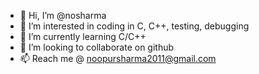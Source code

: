 - 👋 Hi, I’m @nosharma
- 👀 I’m interested in coding in C, C++, testing, debugging
- 🌱 I’m currently learning C/C++
- 💞️ I’m looking to collaborate on github
- 📫 Reach me @ noopursharma2011@gmail.com

<!---
nosharma/nosharma is a ✨ special ✨ repository because its `README.md` (this file) appears on your GitHub profile.
You can click the Preview link to take a look at your changes.
--->
